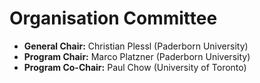 # Organisation Committee

* **General Chair:** Christian Plessl (Paderborn University)
* **Program Chair:** Marco Platzner (Paderborn University)
* **Program Co-Chair:** Paul Chow (University of Toronto)
